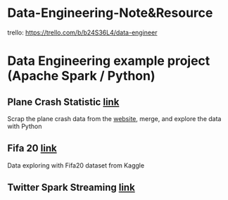 # Data-Engineering-Note&Resource 
trello: https://trello.com/b/b24S36L4/data-engineer

# Data Engineering example project (Apache Spark / Python)
## Plane Crash Statistic <a href="https://github.com/tanat1994/data-engineering-note/tree/master/myproject/scraping-planecrash">link</a>
Scrap the plane crash data from the <a href="http://www.planecrashinfo.com/">website</a>, merge, and explore the data with Python

## Fifa 20 <a href="https://github.com/tanat1994/data-engineering-note/tree/master/myproject/fifa20">link</a>
Data exploring with Fifa20 dataset from Kaggle

## Twitter Spark Streaming <a href="https://github.com/tanat1994/data-engineering-note/tree/master/myproject/twitter-streaming">link</a>
